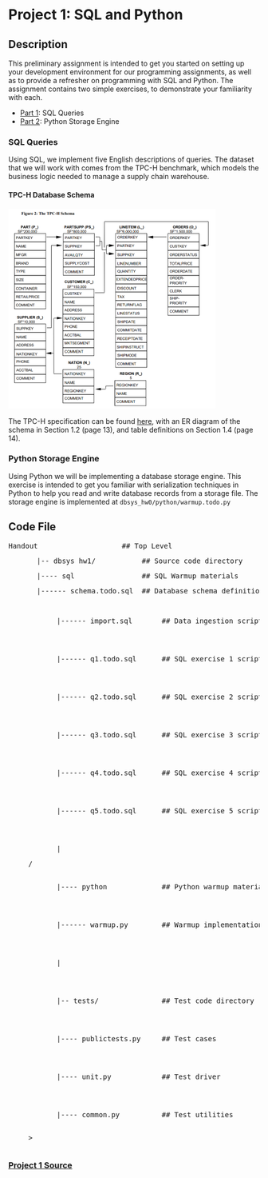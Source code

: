 # Project 1: SQL and Python

## Description
This preliminary assignment is intended to get you started on setting up your development environment for our programming assignments, as well as to provide a refresher on programming with SQL and Python. The assignment contains two simple exercises, to demonstrate your familiarity with each.

* [Part 1](#part1): SQL Queries
* [Part 2](#part2): Python Storage Engine

<a name="part1"></a>
### SQL Queries
Using SQL, we implement five English descriptions of queries. The dataset that we will work with comes from the TPC-H benchmark, which models the business logic needed to manage a supply chain warehouse.

#### TPC-H Database Schema
<img src="./Images/TPC-H_Schema.PNG" title="Project 1's DB Schema" alt="Should be showing the DB described earlier" width="415" height="400"/>

The TPC-H specification can be found [here](http://www.tpc.org/tpc_documents_current_versions/pdf/tpc-h_v2.17.1.pdf), with an ER diagram of the schema in Section 1.2 (page 13), and table definitions on Section 1.4 (page 14).

<a name="part2"></a>
### Python Storage Engine
Using Python we will be implementing a database storage engine. This exercise is intended to get you familiar with serialization techniques in Python to help you read and write database records from a storage file. The storage engine is implemented at `dbsys_hw0/python/warmup.todo.py`

## Code File
 <dl>
 <dt><pre>Handout                    ## Top Level </pre></dt>
 <dd><pre>  |-- dbsys_hw1/           ## Source code directory</pre>
 <dd><pre>  |---- sql                ## SQL Warmup materials </pre>
 <dd><pre>  |------ schema.todo.sql  ## Database schema definition script <pre>
 <dd><pre>  |------ import.sql       ## Data ingestion script  </pre></dd>
 <dd><pre>  |------ q1.todo.sql      ## SQL exercise 1 script  </pre></dd>
 <dd><pre>  |------ q2.todo.sql      ## SQL exercise 2 script  </pre></dd>
 <dd><pre>  |------ q3.todo.sql      ## SQL exercise 3 script  </pre></dd>
 <dd><pre>  |------ q4.todo.sql      ## SQL exercise 4 script  </pre></dd>
 <dd><pre>  |------ q5.todo.sql      ## SQL exercise 5 script  </pre></dd>
 <dd><pre>  | </pre></dd>/
 <dd><pre>  |---- python             ## Python warmup materials  </pre></dd>
 <dd><pre>  |------ warmup.py        ## Warmup implementation  </pre></dd>
 <dd><pre>  | </pre></dd>
 <dd><pre>  |-- tests/               ## Test code directory </pre></dd>
 <dd><pre>  |---- publictests.py     ## Test cases </pre></dd>
 <dd><pre>  |---- unit.py            ## Test driver </pre></dd>
 <dd><pre>  |---- common.py          ## Test utilities </pre></dd>
> </dl>

### [Project 1 Source](http://damsl.cs.jhu.edu/teaching/dbsys/2017/assignments/hw0/)
